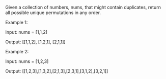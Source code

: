 Given a collection of numbers, nums, that might contain duplicates, return all possible unique permutations in any order.

 

Example 1:

Input: nums = [1,1,2]

Output:
[[1,1,2],
 [1,2,1],
 [2,1,1]]

 
Example 2:

Input: nums = [1,2,3]

Output: [[1,2,3],[1,3,2],[2,1,3],[2,3,1],[3,1,2],[3,2,1]]
